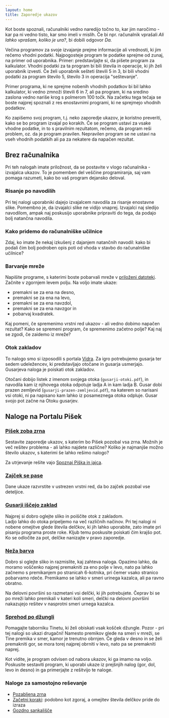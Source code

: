 ```yaml
---
layout: home
title: Zaporedje ukazov
---
```


Kot boste spoznali, računalniki vedno naredijo točno to, kar jim naročimo - kar pa ni vedno tisto, kar smo imeli v mislih.
Če bi npr. računalnik vprašali _Ali lahko vprašam, koliko je ura?_, bi dobili odgovor _Da._

Večina programov za svoje izvajanje prejme informacije ali vrednosti, ki jim rečemo vhodni podatki.
Najpogosteje program te podatke sprejme od zunaj, na primer od uporabnika.
Primer: predstavljajte si, da pišete program za kalkulator. Vhodni podatki za ta program bi bili števila in operacije, ki jih želi uporabnik izvesti.
Če želi uporabnik sešteti števili 5 in 3, bi bili vhodni podatki za program število 5, število 3 in operacija "seštevanje".

Primer programa, ki ne sprejme nobenih vhodnih podatkov bi bil lahko kalkulator, ki vedno zmnoži števili 6 in 7, ali pa program,
ki na sredino zaslona vedno nariše krog s polmerom 100 točk.
Na začetku tega tečaja se boste najprej spoznali z res enostavnimi programi, ki ne sprejmejo vhodnih podatkov.

Ko zapišemo svoj program, t.j. neko zaporedje ukazov, je koristno preveriti, kako se bo program izvajal po korakih.
Če se program ustavi za vsake vhodne podatke, in to s pravilnim rezultatom, rečemo, da program reši problem,
oz. da je program pravilen. Nepravilen program se ne ustavi na vseh vhodnih podatkih ali pa za nekatere da napačen rezultat.

## Brez računalnika

Pri teh nalogah imate priložnost, da se postavite v vlogo računalnika - izvajalca ukazov.
To je pomemben del veščine programiranja, saj vam pomaga razumeti, kako bo vaš program dejansko deloval.

### Risanje po navodilih

Pri tej nalogi uporabniki dajejo izvajalcem navodila za risanje enostavne slike.
Pomembno je, da izvajalci slike ne vidijo vnaprej.
Izvajalci naj sledijo navodilom, ampak naj poskusijo uporabnike pripraviti do tega, da podajo bolj natančna navodila.

### Kako pridemo do računalniške učilnice

Zdaj, ko imate že nekaj izkušenj z dajanjem natančnih navodil: kako bi podali čim bolj podroben opis poti od vhoda v stavbo do računalniške učilnice?

### Barvanje mreže

Napišite programe, s katerimi boste pobarvali mreže v [priloženi datoteki](barvanje-mreze.pdf).
Začnite v zgornjem levem polju. Na voljo imate ukaze:

- premakni se za ena na desno,
- premakni se za ena na levo,
- premakni se za ena navzdol,
- premakni se za ena navzgor in
- pobarvaj kvadratek.

Kaj pomeni, če spremenimo vrstni red ukazov - ali vedno dobimo napačen rezultat?
Kako se spremeni program, če spremenimo začetno polje?
Kaj naj se zgodi, če zaidemo iz mreže?

### Otok zakladov

To nalogo smo si izposodili s portala [Vidra](http://vidra.si/otok-zakladov/). Za igro potrebujemo gusarja ter sedem udeležencev, ki predstavljajo otočane in gusarja usmerjajo.
Gusarjeva naloga je poiskati otok zakladov.

Otočani dobijo listek z imenom svojega otoka (`gusarji-otoki.pdf`), in navodila kam iz njihovega otoka odpotuje ladja A in kam ladja B.
Gusar dobi prazen zemljevid (`gusarji-prazen-zemljevid.pdf`), na katerem so narisani vsi otoki, ni pa napisano kam lahko iz posameznega otoka odpluje.
Gusar svojo pot začne na Otoku gusarjev.

## Naloge na Portalu Pišek

### [Pišek zoba zrna](https://pisek.acm.si/contents/4907-4902-6586947264732270-337559782458156072-792990685659790508-1406670246764682841/)

Sestavite zaporedje ukazov, s katerim bo Pišek pozobal vsa zrna.
Možnih je več rešitev problema - ali lahko najdete različne?
Koliko je najmanjše možno število ukazov, s katerimi še lahko rešimo nalogo?

Za utrjevanje rešite vajo [Spoznaj Piška in jajca](https://pisek.acm.si/contents/4907-4902-6586947264732270-1019917885797944638-500716107770886984/).

### [Zajček se pase](https://pisek.acm.si/contents/4907-319805995281415931-598127356695689187-1377786176696507594-39813363471970577-194969246516065149/)

Dane ukaze razvrstite v ustrezen vrstni red, da bo zajček pozobal vse deteljice.

### [Gusarji iščejo zaklad](https://pisek.acm.si/contents/4907-319805995281415931-1468740812716735939-1065261577502713763-1001406523172202844/)

Najprej si dobro oglejte sliko in poiščite otok z zakladom.  
Ladjo lahko do otoka pripeljemo na več različnih načinov.
Pri tej nalogi ni nobene omejitve glede števila delčkov, ki jih lahko uporabite, zato imate pri pisanju programa proste roke.
Kljub temu poskusite poiskati čim krajšo pot. Ko se odločite za pot, delčke nanizajte v pravo zaporedje.

### [Neža barva](https://pisek.acm.si/contents/4907-319805995281415931-1468740812716735939-1065261577502713763-494973846763652249/)

Dobro si oglejte sliko in razmislite, kaj zahteva naloga. Opazimo lahko, da moramo voščenko najprej premakniti za eno polje v levo,
nato pa lahko začnemo s premikanjem po stranicah 6-kotnika, pri čemer vsako stranico pobarvamo rdeče.
Premikamo se lahko v smeri urinega kazalca, ali pa ravno obratno.

Na delovni površini so razmetani vsi delčki, ki jih potrebujete.
Čeprav bi se po mreži lahko premikali v kateri koli smeri, delčki na delovni površini nakazujejo rešitev v nasprotni smeri urnega kazalca.

### [Sprehod po džungli](https://pisek.acm.si/contents/4907-905475276192595697-1211536570574997293-916355264606378407/)

Pomagajte taborniku Tinetu, ki želi obiskati vsak košček džungle.
Pozor - pri tej nalogi so ukazi drugačni! Namesto premikov glede na smeri v mreži, se Tine premika v smer, kamor je trenutno obrnjen.
Če gleda v desno in se želi premakniti gor, se mora torej najprej obrniti v levo, nato pa se premakniti naprej.

Kot vidite, je program odvisen od nabora ukazov, ki ga imamo na voljo.
Poskusite sestaviti program, ki uporabi ukaze iz prejšnjih nalog (gor, dol, levo in desno) in ga primerjajte z rešitvijo te naloge.

### Naloge za samostojno reševanje

- [Pozabljena zrna](https://pisek.acm.si/contents/4907-905475276192595697-1211536570574997293-749187630887873442/)
- [Začetni koraki](https://pisek.acm.si/contents/4907-905475276192595697-1211536570574997293-156249197232542929/): podobno kot zgoraj, a omejitev števila delčkov pride do izraza
- [Gozdno sankališče](https://pisek.acm.si/contents/4907-905475276192595697-1211536570574997293-761725721677256299/)
